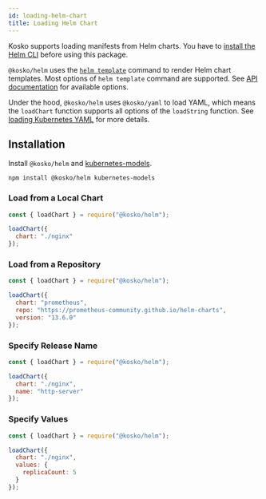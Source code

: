 ```yaml
---
id: loading-helm-chart
title: Loading Helm Chart
---
```


Kosko supports loading manifests from Helm charts. You have to [install the Helm CLI](https://helm.sh/docs/intro/install/) before using this package.

`@kosko/helm` uses the [`helm template`](https://helm.sh/docs/helm/helm_template/) command to render Helm chart templates. Most options of `helm template` command are supported. See [API documentation](api/modules/_kosko_helm.md) for available options.

Under the hood, `@kosko/helm` uses `@kosko/yaml` to load YAML, which means the `loadChart` function supports all options of the `loadString` function. See [loading Kubernetes YAML](loading-kubernetes-yaml.md) for more details.

## Installation

Install `@kosko/helm` and [kubernetes-models].

```shell
npm install @kosko/helm kubernetes-models
```

### Load from a Local Chart

```js
const { loadChart } = require("@kosko/helm");

loadChart({
  chart: "./nginx"
});
```

### Load from a Repository

```js
const { loadChart } = require("@kosko/helm");

loadChart({
  chart: "prometheus",
  repo: "https://prometheus-community.github.io/helm-charts",
  version: "13.6.0"
});
```

### Specify Release Name

```js
const { loadChart } = require("@kosko/helm");

loadChart({
  chart: "./nginx",
  name: "http-server"
});
```

### Specify Values

```js
const { loadChart } = require("@kosko/helm");

loadChart({
  chart: "./nginx",
  values: {
    replicaCount: 5
  }
});
```

[kubernetes-models]: https://github.com/tommy351/kubernetes-models-ts
